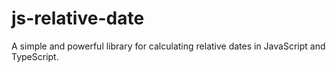 # js-relative-date
A simple and powerful library for calculating relative dates in JavaScript and TypeScript.
